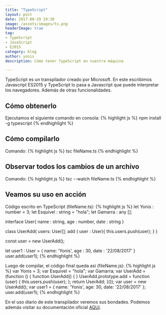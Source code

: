 ```yaml
---
title: "TypeScript"
layout: post
date: 2017-08-29 19:30
image: /assets/images/ts.png
headerImage: true
tag:
- TypeScript
- JavaScript
- E2015
category: blog
author: yonis
description: Cómo tener TypeScript en nuestra máquina

---
```

TypeScript es un transpilador creado por Microsoft. En este escribimos Javascript ES2015  y TypeScript lo pasa a Javascript que puede interpretar los navegadores. Además de otras funcionalidades.


## Cómo obtenerlo

Ejecutamos el siguiente comando en consola:
{% highlight js %}
npm install -g typescript
{% endhighlight %}


## Cómo compilarlo

Comando:
{% highlight js %}
tsc fileName.ts
{% endhighlight %}


## Observar todos los cambios de un archivo

Comando:
{% highlight js %}
tsc --watch fileName.ts
{% endhighlight %}


## Veamos su uso en acción

Código escrito en TypeScript (fileName.ts):
{% highlight js %}
let Yonis : number = 3;
let Esquivel : string = "hola";
let Gamarra : any [];

interface User{
	name : string,
	age : number,
	date : string
}

class UserAdd{
	users: User[];
	add ( user : User){
		this.users.push(user);
	}
}

const user = new UserAdd();

let user1 : User = {
	name: 'Yonis',
	age : 30,
	date : '22/08/2017'
}
user.add(user1);
{% endhighlight %}


Luego de compilar, el código final queda así (fileName.js):
{% highlight js %}
var Yonis = 3;
var Esquivel = "hola";
var Gamarra;
var UserAdd = (function () {
    function UserAdd() {
    }
    UserAdd.prototype.add = function (user) {
        this.users.push(user);
    };
    return UserAdd;
}());
var user = new UserAdd();
var user1 = {
    name: 'Yonis',
    age: 30,
    date: '22/08/2017'
};
user.add(user1);
{% endhighlight %}

En el uso díario de este transpilador veremos sus bondades. Podemos además visitar su documentación oficial [AQUí](https://www.typescriptlang.org/docs/home.html).






